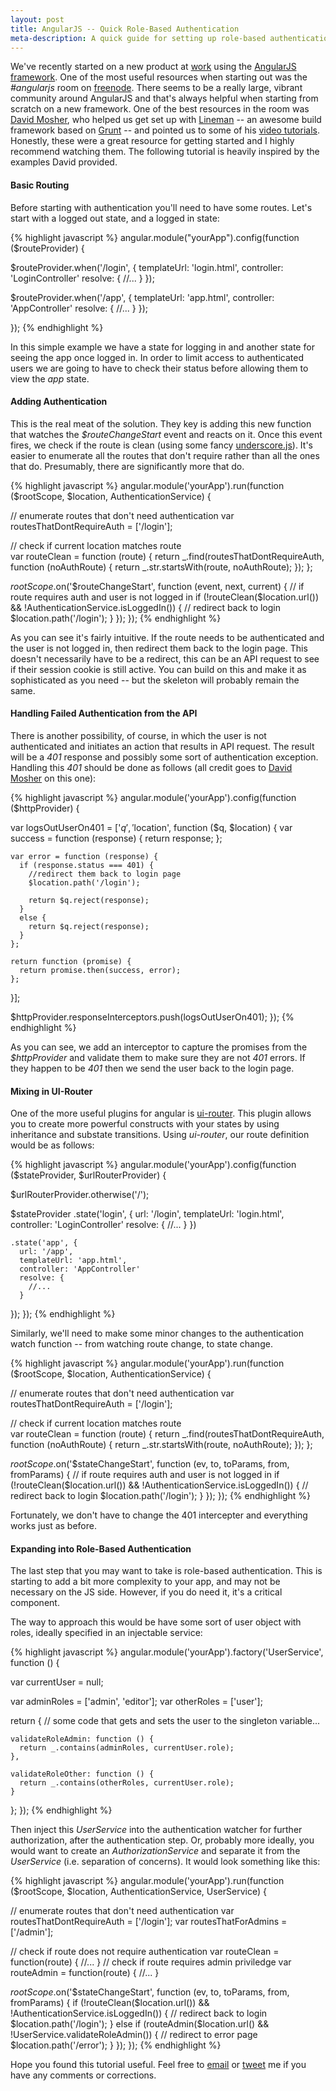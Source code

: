 ```yaml
--- 
layout: post
title: AngularJS -- Quick Role-Based Authentication
meta-description: A quick guide for setting up role-based authentication in AngularJS
---
```


We've recently started on a new product at [work](http://www.learndot.com "Learndot")
using the [AngularJS framework](http://www.angularjs.org "AngularJS").
One of the most useful resources when starting out was the _#angularjs_
room on [freenode](http://freenode.net/ "Freenode"). There seems to be a really large, vibrant
community around AngularJS and that's always helpful when starting from
scratch on a new framework. One of the best resources in the room was
[David Mosher](https://twitter.com/dmosher "David Mosher"), who helped us get set up with
[Lineman](https://linemanjs.com "Lineman") -- an awesome build framework based on
[Grunt](http://gruntjs.com/ "Grunt") -- and pointed us to some of his [video tutorials](http://www.youtube.com/user/vidjadavemo). 
Honestly, these were a great resource for getting started and I highly recommend watching them. The following tutorial is heavily inspired by 
the examples David provided. 

<!--more-->

#### Basic Routing

Before starting with authentication you'll need to have some routes.
Let's start with a logged out state, and a logged in state:

{% highlight javascript %}
angular.module("yourApp").config(function ($routeProvider) {

  $routeProvider.when('/login', {
    templateUrl: 'login.html',
    controller: 'LoginController'
    resolve: {
      //...
    }
  });

  $routeProvider.when('/app', {
    templateUrl: 'app.html',
    controller: 'AppController'
    resolve: {
      //...
    }
  });

});
{% endhighlight %}

In this simple example we have a state for logging in and another state
for seeing the app once logged in. In order to limit access to authenticated users we are going to have 
  to check their status before allowing them to view the _app_ state.

#### Adding Authentication

This is the real meat of the solution. They key is adding this new
function that watches the _$routeChangeStart_ event and reacts on it.
Once this event fires, we check if the route is clean (using some fancy
[underscore.js](http://underscorejs.org/ "UnderscoreJS")). It's easier to enumerate all the
routes that don't require rather than all the ones that do. Presumably,
there are significantly more that do.

{% highlight javascript %}
angular.module('yourApp').run(function ($rootScope, $location, AuthenticationService) {

  // enumerate routes that don't need authentication
  var routesThatDontRequireAuth = ['/login'];

  // check if current location matches route  
  var routeClean = function (route) {
    return _.find(routesThatDontRequireAuth,
      function (noAuthRoute) {
        return _.str.startsWith(route, noAuthRoute);
      });
  };

  $rootScope.$on('$routeChangeStart', function (event, next, current) {
    // if route requires auth and user is not logged in
    if (!routeClean($location.url()) && !AuthenticationService.isLoggedIn()) {
      // redirect back to login
      $location.path('/login');
    }
  });
});
{% endhighlight %}

As you can see it's fairly intuitive. If the route needs to be
authenticated and the user is not logged in, then redirect them back to
the login page. This doesn't necessarily have to be a redirect, this can
be an API request to see if their session cookie is still active. You
can build on this and make it as sophisticated as you need -- but the
skeleton will probably remain the same.

#### Handling Failed Authentication from the API

There is another possibility, of course, in which the user is not
authenticated and initiates an action that results in API request. The
result will be a _401_ response and possibly some sort of authentication
exception. Handling this _401_ should be done as follows (all credit
goes to [David Mosher](https://twitter.com/dmosher "David Mosher") on this one):

{% highlight javascript %}
angular.module('yourApp').config(function ($httpProvider) {

  var logsOutUserOn401 = ['$q', '$location', function ($q, $location) {
    var success = function (response) {
      return response;
    };

    var error = function (response) {
      if (response.status === 401) {
        //redirect them back to login page
        $location.path('/login');

        return $q.reject(response);
      } 
      else {
        return $q.reject(response);
      }
    };

    return function (promise) {
      return promise.then(success, error);
    };
  }];

  $httpProvider.responseInterceptors.push(logsOutUserOn401);
});
{% endhighlight %}

As you can see, we add an interceptor to capture the promises from the _$httpProvider_ and
validate them to make sure they are not _401_ errors. If they happen to
be _401_ then we send the user back to the login page.

#### Mixing in UI-Router

One of the more useful plugins for angular is [ui-router](https://github.com/angular-ui/ui-router "UI Router"). 
This plugin allows you to create more powerful constructs with your
states by using inheritance and substate transitions. Using _ui-router_,
our route definition would be as follows:

{% highlight javascript %}
angular.module('yourApp').config(function ($stateProvider, $urlRouterProvider) {

  $urlRouterProvider.otherwise('/');

  $stateProvider
    .state('login', {
      url: '/login',
      templateUrl: 'login.html',
      controller: 'LoginController'
      resolve: {
        //...
      }
    })

    .state('app', {
      url: '/app', 
      templateUrl: 'app.html',
      controller: 'AppController'
      resolve: {
        //...
      }
  });
});
{% endhighlight %}

Similarly, we'll need to make some minor changes to the authentication
watch function -- from watching route change, to state change.

{% highlight javascript %}
angular.module('yourApp').run(function ($rootScope, $location, AuthenticationService) {

  // enumerate routes that don't need authentication
  var routesThatDontRequireAuth = ['/login'];

  // check if current location matches route  
  var routeClean = function (route) {
    return _.find(routesThatDontRequireAuth,
      function (noAuthRoute) {
        return _.str.startsWith(route, noAuthRoute);
      });
  };

  $rootScope.$on('$stateChangeStart', function (ev, to, toParams, from, fromParams) {
    // if route requires auth and user is not logged in
    if (!routeClean($location.url()) && !AuthenticationService.isLoggedIn()) {
      // redirect back to login
      $location.path('/login');
    }
  });
});
{% endhighlight %}

Fortunately, we don't have to change the 401 intercepter and everything
works just as before.

#### Expanding into Role-Based Authentication

The last step that you may want to take is role-based authentication.
This is starting to add a bit more complexity to your app, and may not
be necessary on the JS side. However, if you do need it, it's a critical
component.

The way to approach this would be have some sort of user object with
roles, ideally specified in an injectable service:

{% highlight javascript %}
angular.module('yourApp').factory('UserService', function () {

  var currentUser = null;

  var adminRoles = ['admin', 'editor'];
  var otherRoles = ['user'];

  return {
    // some code that gets and sets the user to the singleton variable...

    validateRoleAdmin: function () {
      return _.contains(adminRoles, currentUser.role);
    },

    validateRoleOther: function () {
      return _.contains(otherRoles, currentUser.role);
    }
  };
});
{% endhighlight %}
 
Then inject this _UserService_ into the authentication watcher for
further authorization, after the authentication step. Or, probably more
ideally, you would want to create an _AuthorizationService_ and separate
it from the _UserService_ (i.e. separation of concerns). It would
look something like this:

{% highlight javascript %}
angular.module('yourApp').run(function ($rootScope, $location, AuthenticationService, UserService) {

  // enumerate routes that don't need authentication
  var routesThatDontRequireAuth = ['/login'];
  var routesThatForAdmins = ['/admin'];

  // check if route does not require authentication
  var routeClean = function(route) { //... }
  // check if route requires admin priviledge
  var routeAdmin = function(route) { //... }

  $rootScope.$on('$stateChangeStart', function (ev, to, toParams, from, fromParams) {
    if (!routeClean($location.url()) && !AuthenticationService.isLoggedIn()) {
      // redirect back to login
      $location.path('/login');
    }
    else if (routeAdmin($location.url() && !UserService.validateRoleAdmin()) {
      // redirect to error page
      $location.path('/error');
    }
  });
});
{% endhighlight %}
 
Hope you found this tutorial useful. Feel free to [email](mailto:arthur@gonigberg.com) or
[tweet](http://twitter.com/agonigberg) me if you have any comments or corrections. 



